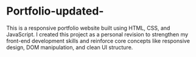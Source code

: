 # Portfolio-updated-
This is a responsive portfolio website built using HTML, CSS, and JavaScript. I created this project as a personal revision to strengthen my front-end development skills and reinforce core concepts like responsive design, DOM manipulation, and clean UI structure.
